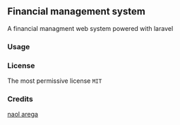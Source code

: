 ## Financial management system

A financial managment web system powered with laravel

### Usage

### License

The most permissive license `MIT`

### Credits

[naol arega](https://github.com/naolarega)
